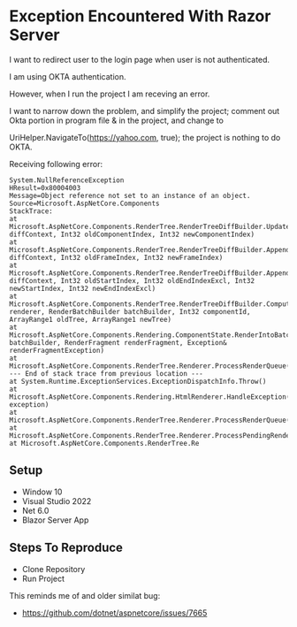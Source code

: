 # Exception Encountered With Razor Server

I want to redirect user to the login page when user is not authenticated.  

I am using OKTA authentication.  

However, when I run the project I am receving an error.  
 
I want to narrow down the problem, and simplify the project; comment out Okta portion in program file & in the project, and change to
  
UriHelper.NavigateTo(https://yahoo.com, true); the project is nothing to do OKTA.
  
Receiving following error:
 ```
System.NullReferenceException
HResult=0x80004003
Message=Object reference not set to an instance of an object.
Source=Microsoft.AspNetCore.Components
StackTrace:
at Microsoft.AspNetCore.Components.RenderTree.RenderTreeDiffBuilder.UpdateRetainedChildComponent(DiffContext& diffContext, Int32 oldComponentIndex, Int32 newComponentIndex)
at Microsoft.AspNetCore.Components.RenderTree.RenderTreeDiffBuilder.AppendDiffEntriesForFramesWithSameSequence(DiffContext& diffContext, Int32 oldFrameIndex, Int32 newFrameIndex)
at Microsoft.AspNetCore.Components.RenderTree.RenderTreeDiffBuilder.AppendDiffEntriesForRange(DiffContext& diffContext, Int32 oldStartIndex, Int32 oldEndIndexExcl, Int32 newStartIndex, Int32 newEndIndexExcl)
at Microsoft.AspNetCore.Components.RenderTree.RenderTreeDiffBuilder.ComputeDiff(Renderer renderer, RenderBatchBuilder batchBuilder, Int32 componentId, ArrayRange1 oldTree, ArrayRange1 newTree)
at Microsoft.AspNetCore.Components.Rendering.ComponentState.RenderIntoBatch(RenderBatchBuilder batchBuilder, RenderFragment renderFragment, Exception& renderFragmentException)
at Microsoft.AspNetCore.Components.RenderTree.Renderer.ProcessRenderQueue()
--- End of stack trace from previous location ---
at System.Runtime.ExceptionServices.ExceptionDispatchInfo.Throw()
at Microsoft.AspNetCore.Components.Rendering.HtmlRenderer.HandleException(Exception exception)
at Microsoft.AspNetCore.Components.RenderTree.Renderer.ProcessRenderQueue()
at Microsoft.AspNetCore.Components.RenderTree.Renderer.ProcessPendingRender()
at Microsoft.AspNetCore.Components.RenderTree.Re
 ```

## Setup
* Window 10
* Visual Studio 2022
* Net 6.0
* Blazor Server App

## Steps To Reproduce
* Clone Repository
* Run Project



This reminds me of and older similat bug:
* https://github.com/dotnet/aspnetcore/issues/7665

